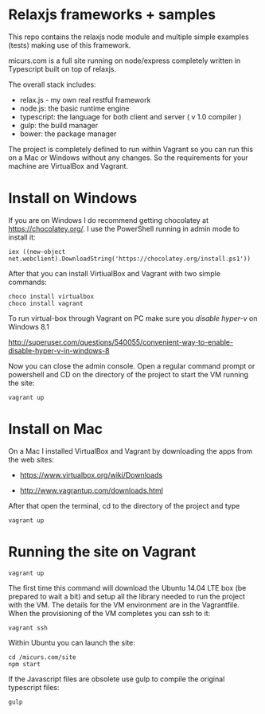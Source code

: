 Relaxjs frameworks + samples
==================================

This repo contains the relaxjs node module and multiple simple examples (tests) making use of this framework.

micurs.com is a full site running on node/express completely written in Typescript built on top of relaxjs.

The overall stack includes:

* relax.js - my own real restful framework
* node.js: the basic runtime engine
* typescript: the language for both client and server ( v 1.0 compiler )
* gulp: the build manager
* bower: the package manager

The project is completely defined to run within Vagrant so you can run this on a Mac or Windows without any changes.
So the requirements for your machine are VirtualBox and Vagrant.

Install on Windows
======================

If you are on Windows I do recommend getting chocolatey at https://chocolatey.org/.
I use the PowerShell running in admin mode to install it:

```
iex ((new-object net.webclient).DownloadString('https://chocolatey.org/install.ps1'))
```

After that you can install VirtiualBox and Vagrant with two simple commands:

```
choco install virtualbox
choco install vagrant
```

To run virtual-box through Vagrant on PC make sure you *disable hyper-v* on Windows 8.1

http://superuser.com/questions/540055/convenient-way-to-enable-disable-hyper-v-in-windows-8

Now you can close the admin console. Open a regular command prompt or powershell and CD on the directory of the project to start the VM running the site:

```
vagrant up
```

Install on Mac
======================

On a Mac I installed VirtualBox and Vagrant by downloading the apps from the web sites:

* https://www.virtualbox.org/wiki/Downloads

* http://www.vagrantup.com/downloads.html

After that open the terminal, cd to the directory of the project and type

```
vagrant up
```

Running the site on Vagrant
=======================

```
vagrant up
```

The first time this command will download the Ubuntu 14.04 LTE box (be prepared to wait a bit) and setup all the library needed to run the project with the VM.
The details for the VM environment are in the Vagrantfile. When the provisioning of the VM completes you can ssh to it:

```
vagrant ssh
```

Within Ubuntu you can launch the site:

```
cd /micurs.com/site
npm start
```

If the Javascript files are obsolete use gulp to compile the original typescript files:

```
gulp
```
